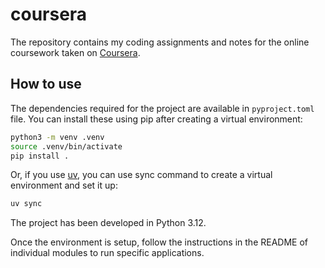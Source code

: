 # coursera
The repository contains my coding assignments and notes for 
the online coursework taken on 
[Coursera](https://www.coursera.org/).

## How to use
The dependencies required for the project are available in 
`pyproject.toml` file. You can install these using pip
after creating a virtual environment:
```sh
python3 -m venv .venv
source .venv/bin/activate
pip install .
```

Or, if you use [uv](https://github.com/astral-sh/uv), you
can use sync command to create a virtual environment and
set it up:
```sh
uv sync
```

The project has been developed in Python 3.12.

Once the environment is setup, follow the instructions in
the README of individual modules to run specific
applications. 